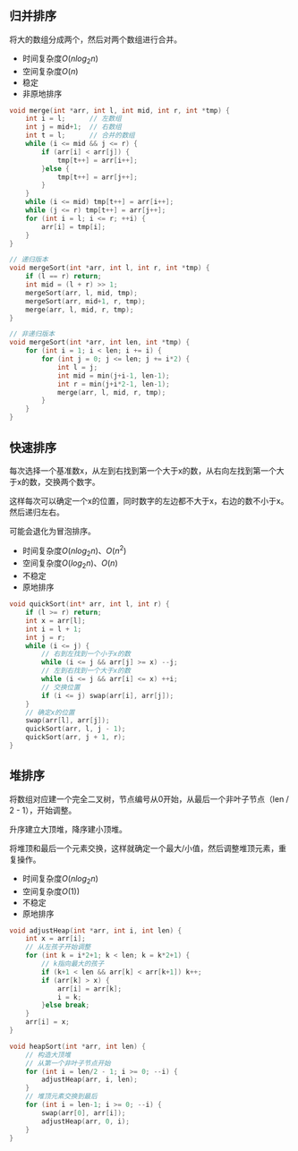 ## 归并排序

将大的数组分成两个，然后对两个数组进行合并。

- 时间复杂度$O(nlog_2n)$
- 空间复杂度$O(n)$
- 稳定
- 非原地排序

```c
void merge(int *arr, int l, int mid, int r, int *tmp) {
	int i = l; 		// 左数组
	int j = mid+1;	// 右数组
	int t = l;		// 合并的数组
	while (i <= mid && j <= r) {
		if (arr[i] < arr[j]) {
			tmp[t++] = arr[i++];
		}else {
			tmp[t++] = arr[j++];
		}
	}
	while (i <= mid) tmp[t++] = arr[i++];
	while (j <= r) tmp[t++] = arr[j++];
	for (int i = l; i <= r; ++i) {
		arr[i] = tmp[i];
	}
}

// 递归版本
void mergeSort(int *arr, int l, int r, int *tmp) {
	if (l == r) return;
	int mid = (l + r) >> 1;
	mergeSort(arr, l, mid, tmp);
	mergeSort(arr, mid+1, r, tmp);
	merge(arr, l, mid, r, tmp);
}

// 非递归版本
void mergeSort(int *arr, int len, int *tmp) {
	for (int i = 1; i < len; i += i) {
		for (int j = 0; j <= len; j += i*2) {
			int l = j;
			int mid = min(j+i-1, len-1);
			int r = min(j+i*2-1, len-1);
			merge(arr, l, mid, r, tmp);
		}
	}
}
```



## 快速排序

每次选择一个基准数x，从左到右找到第一个大于x的数，从右向左找到第一个大于x的数，交换两个数字。

这样每次可以确定一个x的位置，同时数字的左边都不大于x，右边的数不小于x。然后递归左右。

可能会退化为冒泡排序。

- 时间复杂度$O(nlog_2n)、O(n^2)$
- 空间复杂度$O(log_2n)、 O(n)$
- 不稳定
- 原地排序

```c
void quickSort(int* arr, int l, int r) {
	if (l >= r) return;
	int x = arr[l];
	int i = l + 1;
	int j = r;
	while (i <= j) {
		// 右到左找到一个小于x的数
		while (i <= j && arr[j] >= x) --j;
		// 左到右找到一个大于x的数
		while (i <= j && arr[i] <= x) ++i;
		// 交换位置
		if (i <= j) swap(arr[i], arr[j]);
	}
	// 确定x的位置
	swap(arr[l], arr[j]);
	quickSort(arr, l, j - 1);
	quickSort(arr, j + 1, r);
}
```

## 堆排序

将数组对应建一个完全二叉树，节点编号从0开始，从最后一个非叶子节点（len / 2 - 1），开始调整。

升序建立大顶堆，降序建小顶堆。

将堆顶和最后一个元素交换，这样就确定一个最大/小值，然后调整堆顶元素，重复操作。

- 时间复杂度$O(nlog_2n)$
- 空间复杂度$O(1))$
- 不稳定
- 原地排序

```c
void adjustHeap(int *arr, int i, int len) {
	int x = arr[i];
	// 从左孩子开始调整
	for (int k = i*2+1; k < len; k = k*2+1) {
		// k指向最大的孩子
		if (k+1 < len && arr[k] < arr[k+1]) k++;
		if (arr[k] > x) {
			arr[i] = arr[k];
			i = k;
		}else break;
	}
	arr[i] = x;
}

void heapSort(int *arr, int len) {
	// 构造大顶堆
	// 从第一个非叶子节点开始
	for (int i = len/2 - 1; i >= 0; --i) {
		adjustHeap(arr, i, len);
	}
	// 堆顶元素交换到最后
	for (int i = len-1; i >= 0; --i) {
		swap(arr[0], arr[i]);
		adjustHeap(arr, 0, i);
	}
}
```



